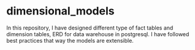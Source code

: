 # dimensional_models
In this repository, I have designed different type of fact tables and dimension tables, ERD for data warehouse in postgresql. I have followed best practices that way the models are extensible.
